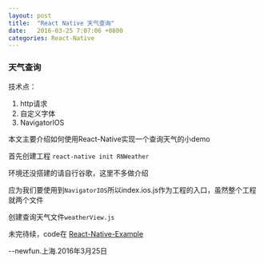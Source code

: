 ```yaml
---
layout: post
title:  "React Native 天气查询"
date:   2016-03-25 7:07:06 +0800
categories: React-Native
---
```


### 天气查询
技术点：

1. http请求
2. 自定义字体
3. NavigatorIOS

本文主要介绍如何使用React-Native实现一个查询天气的小demo

首先创建工程 `react-native init RNWeather`

环境还没搭建的请自行谷歌，这里不多做介绍

应为我们要使用到`NavigatorIOS`所以index.ios.js作为工程的入口，虽然整个工程就两个文件

创建查询天气文件`weatherView.js`

未完待续，code在 [React-Native-Example](https://github.com/newfun1994/React-Native-Example)

--newfun.上海.2016年3月25日



